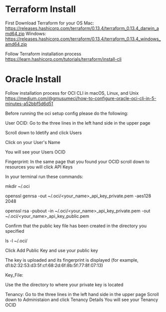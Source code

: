 # Terraform Install 

First Download Terraform for your OS
Mac: https://releases.hashicorp.com/terraform/0.13.4/terraform_0.13.4_darwin_amd64.zip
Windows: https://releases.hashicorp.com/terraform/0.13.4/terraform_0.13.4_windows_amd64.zip

Follow Terraform installation process 
https://learn.hashicorp.com/tutorials/terraform/install-cli

# Oracle Install
Follow installation process for OCI CLI in macOS, Linux, and Unix
https://medium.com/@gmusumeci/how-to-configure-oracle-oci-cli-in-5-minutes-a52bbf5d6d51

Before running the oci setup config please do the following: 

User OCID:
Go to the three lines in the left hand side in the upper page

Scroll down to Idetify and click Users

Click on your User's Name

You will see your Users OCID

Fingerprint:
In the same page that you found your OCID scroll down to resources you will click API Keys

In your terminal run these commands:

mkdir ~/.oci

openssl genrsa -out ~/.oci/<your_name>_api_key_private.pem -aes128 2048

openssl rsa -pubout -in ~/.oci/<your_name>_api_key_private.pem -out ~/.oci/<your_name>_api_key_public.pem

Confirm that the public key file has been created in the directory you specified

ls -l ~/.oci/

Click Add Public Key and use your public key

The key is uploaded and its fingerprint is displayed (for example, d1:b2:32:53:d3:5f:cf:68:2d:6f:8b:5f:77:8f:07:13)

Key_File:

Use the the directory to where your private key is located 

Tenancy:
Go to the three lines in the left hand side in the upper page
Scroll down to Administaion and click Tenancy Details
You will see your Tenancy OCID
